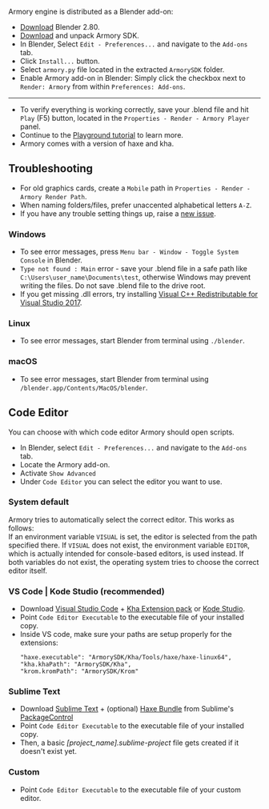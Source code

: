 Armory engine is distributed as a Blender add-on:
- [Download](https://www.blender.org/download/) Blender 2.80.
- [Download](https://armory3d.org/download.html) and unpack Armory SDK.
- In Blender, Select `Edit - Preferences...` and navigate to the `Add-ons` tab.
- Click `Install...` button.
- Select `armory.py` file located in the extracted `ArmorySDK` folder.
- Enable Armory add-on in Blender: Simply click the checkbox next to `Render: Armory` from within `Preferences: Add-ons`.
---
- To verify everything is working correctly, save your .blend file and hit `Play` (F5) button, located in the `Properties - Render - Armory Player` panel.
- Continue to the [Playground tutorial](playground) to learn more.
- Armory comes with a version of haxe and kha.

## Troubleshooting

- For old graphics cards, create a `Mobile` path in `Properties - Render - Armory Render Path`.
- When naming folders/files, prefer unaccented alphabetical letters `A-Z`.
- If you have any trouble setting things up, raise a [new issue](https://github.com/armory3d/armory/issues).

### Windows

- To see error messages, press `Menu bar - Window - Toggle System Console` in Blender.
- `Type not found : Main` error - save your .blend file in a safe path like `C:\Users\user_name\Documents\test`, otherwise Windows may prevent writing the files. Do not save .blend file to the drive root.
- If you get missing .dll errors, try installing [Visual C++ Redistributable for Visual Studio 2017](https://go.microsoft.com/fwlink/?LinkId=746572).

### Linux

- To see error messages, start Blender from terminal using `./blender`.

### macOS

- To see error messages, start Blender from terminal using `/blender.app/Contents/MacOS/blender`.

## Code Editor

You can choose with which code editor Armory should open scripts.

- In Blender, select `Edit - Preferences...` and navigate to the `Add-ons` tab.
- Locate the Armory add-on.
- Activate `Show Advanced`
- Under `Code Editor` you can select the editor you want to use.

### System default
Armory tries to automatically select the correct editor. This works as follows:  
If an environment variable `VISUAL` is set, the editor is selected from the path specified there. If `VISUAL` does not exist, the environment variable `EDITOR`, which is actually intended for console-based editors, is used instead.
If both variables do not exist, the operating system tries to choose the correct editor itself.

### VS Code | Kode Studio (recommended)
- Download [Visual Studio Code](https://code.visualstudio.com/) + [Kha Extension pack](https://marketplace.visualstudio.com/items?itemName=kodetech.kha-extension-pack) or [Kode Studio](https://github.com/Kode/KodeStudio/releases).
- Point `Code Editor Executable` to the executable file of your installed copy.
- Inside VS code, make sure your paths are setup properly for the extensions:
  ```
  "haxe.executable": "ArmorySDK/Kha/Tools/haxe/haxe-linux64",
  "kha.khaPath": "ArmorySDK/Kha",
  "krom.kromPath": "ArmorySDK/Krom"
  ``` 

### Sublime Text
- Download [Sublime Text](https://www.sublimetext.com/) + (optional) [Haxe Bundle](https://packagecontrol.io/packages/Haxe) from Sublime's [PackageControl](https://packagecontrol.io/installation)
- Point `Code Editor Executable` to the executable file of your installed copy.
- Then, a basic _[project_name].sublime-project_ file gets created if it doesn't exist yet.

### Custom
- Point `Code Editor Executable` to the executable file of your custom editor.
